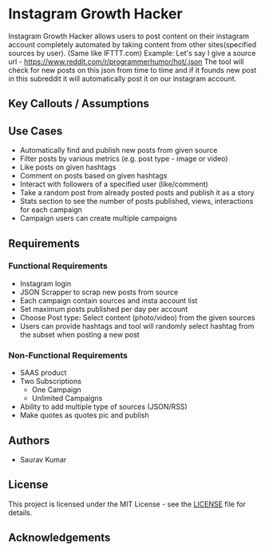 # Instagram Growth Hacker

Instagram Growth Hacker allows users to post content on their instagram account completely automated by taking content from other sites(specified sources by user). (Same like IFTTT.com) Example: Let's say I give a source url - https://www.reddit.com/r/programmerhumor/hot/.json The tool will check for new posts on this json from time to time and if it founds new post in this subreddit it will automatically post it on our instagram account.

## Key Callouts / Assumptions


## Use Cases

- Automatically find and publish new posts from given source
- Filter posts by various metrics (e.g. post type - image or video)
- Like posts on given hashtags
- Comment on posts based on given hashtags
- Interact with followers of a specified user (like/comment)
- Take a random post from already posted posts and publish it as a story
- Stats section to see the number of posts published, views, interactions for each campaign
- Campaign users can create multiple campaigns

## Requirements

### Functional Requirements

- Instagram login
- JSON Scrapper to scrap new posts from source
- Each campaign contain sources and insta account list
- Set maximum posts published per day per account
- Choose Post type: Select content (photo/video) from the given sources
- Users can provide hashtags and tool will randomly select hashtag from the subset when posting a new post


### Non-Functional Requirements

- SAAS product
- Two Subscriptions
    - One Campaign
    - Unlimited Campaigns
- Ability to add multiple type of sources (JSON/RSS)
- Make quotes as quotes pic and publish

## Authors

- Saurav Kumar

## License

This project is licensed under the MIT License - see the [LICENSE](LICENSE) file for details.

## Acknowledgements
